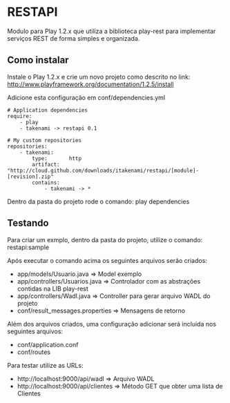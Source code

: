 # RESTAPI

Modulo para Play 1.2.x que utiliza a biblioteca play-rest para implementar serviços REST de forma simples e organizada.

## Como instalar

Instale o Play 1.2.x e crie um novo projeto como descrito no link: http://www.playframework.org/documentation/1.2.5/install

Adicione esta configuração em conf/dependencies.yml

    # Application dependencies
    require:
        - play
        - takenami -> restapi 0.1

    # My custom repositories
    repositories:
        - takenami:
            type:       http
            artifact:   "http://cloud.github.com/downloads/itakenami/restapi/[module]-[revision].zip"
            contains:
                - takenami -> *

Dentro da pasta do projeto rode o comando:
	play dependencies
	
## Testando

Para criar um exmplo, dentro da pasta do projeto, utilize o comando:
	restapi:sample
	
Após executar o comando acima os seguintes arquivos serão criados:
* app/models/Usuario.java => Model exemplo
* app/controllers/Usuarios.java => Controlador com as abstrações contidas na LIB play-rest
* app/controllers/Wadl.java => Controller para gerar arquivo WADL do projeto
* conf/result_messages.properties => Mensagens de retorno

Além dos arquivos criados, uma configuração adicionar será incluida nos seguintes arquivos:
* conf/application.conf
* conf/routes

Para testar utilize as URLs:
* http://localhost:9000/api/wadl => Arquivo WADL
* http://localhost:9000/api/clientes => Método GET que obter uma lista de Clientes